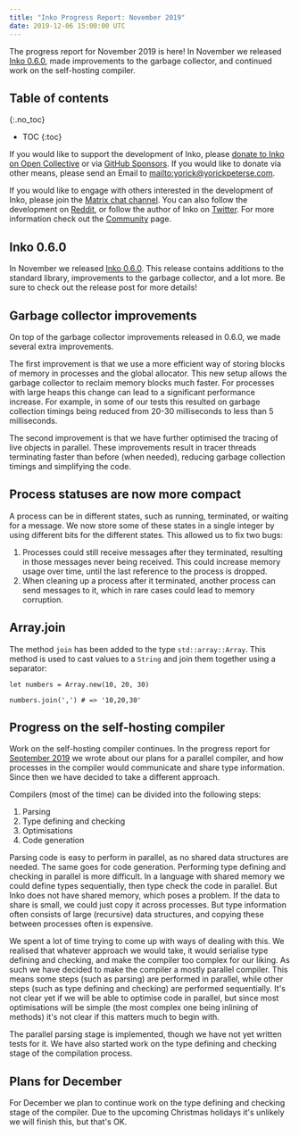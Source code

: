 ```yaml
---
title: "Inko Progress Report: November 2019"
date: 2019-12-06 15:00:00 UTC
---
```


The progress report for November 2019 is here! In November we released [Inko
0.6.0](/news/inko-0-6-0-has-been-released/), made improvements to the garbage
collector, and continued work on the self-hosting compiler.

<!-- READ MORE -->

## Table of contents
{:.no_toc}

* TOC
{:toc}

If you would like to support the development of Inko, please [donate to Inko on
Open Collective](https://opencollective.com/inko-lang) or via [GitHub
Sponsors](https://github.com/sponsors/YorickPeterse/). If you would like to
donate via other means, please send an Email to
<mailto:yorick@yorickpeterse.com>.

If you would like to engage with others interested in the development of Inko,
please join the [Matrix chat
channel](https://riot.im/app/#/room/#inko-lang:matrix.org). You can also follow
the development on [Reddit](https://www.reddit.com/r/inko/), or follow the
author of Inko on [Twitter](https://twitter.com/yorickpeterse). For more
information check out the [Community](/community) page.

## Inko 0.6.0

In November we released [Inko 0.6.0](/news/inko-0-6-0-has-been-released/). This
release contains additions to the standard library, improvements to the garbage
collector, and a lot more. Be sure to check out the release post for more
details!

## Garbage collector improvements

On top of the garbage collector improvements released in 0.6.0, we made several
extra improvements.

The first improvement is that we use a more efficient way of storing blocks of
memory in processes and the global allocator. This new setup allows the garbage
collector to reclaim memory blocks much faster. For processes with large heaps
this change can lead to a significant performance increase. For example, in some
of our tests this resulted on garbage collection timings being reduced from
20-30 milliseconds to less than 5 milliseconds.

The second improvement is that we have further optimised the tracing of live
objects in parallel. These improvements result in tracer threads terminating
faster than before (when needed), reducing garbage collection timings and
simplifying the code.

## Process statuses are now more compact

A process can be in different states, such as running, terminated, or waiting
for a message. We now store some of these states in a single integer by using
different bits for the different states. This allowed us to fix two bugs:

1. Processes could still receive messages after they terminated, resulting in
   those messages never being received. This could increase memory usage over
   time, until the last reference to the process is dropped.
2. When cleaning up a process after it terminated, another process can send
   messages to it, which in rare cases could lead to memory corruption.

## Array.join

The method `join` has been added to the type `std::array::Array`. This method is
used to cast values to a `String` and join them together using a separator:

```inko
let numbers = Array.new(10, 20, 30)

numbers.join(',') # => '10,20,30'
```

## Progress on the self-hosting compiler

Work on the self-hosting compiler continues. In the progress report for
[September 2019](/news/inko-progress-report-september-2019) we wrote about our
plans for a parallel compiler, and how processes in the compiler would
communicate and share type information. Since then we have decided to take a
different approach.

Compilers (most of the time) can be divided into the following steps:

1. Parsing
2. Type defining and checking
3. Optimisations
4. Code generation

Parsing code is easy to perform in parallel, as no shared data structures are
needed. The same goes for code generation. Performing type defining and checking
in parallel is more difficult. In a language with shared memory we could define
types sequentially, then type check the code in parallel. But Inko does not have
shared memory, which poses a problem. If the data to share is small, we could
just copy it across processes. But type information often consists of large
(recursive) data structures, and copying these between processes often is
expensive.

We spent a lot of time trying to come up with ways of dealing with this.
We realised that whatever approach we would take, it would serialise type
defining and checking, and make the compiler too complex for our liking. As such
we have decided to make the compiler a mostly parallel compiler. This means some
steps (such as parsing) are performed in parallel, while other steps (such as
type defining and checking) are performed sequentially. It's not clear yet if we
will be able to optimise code in parallel, but since most optimisations will be
simple (the most complex one being inlining of methods) it's not clear if this
matters much to begin with.

The parallel parsing stage is implemented, though we have not yet written tests
for it. We have also started work on the type defining and checking stage of the
compilation process.

## Plans for December

For December we plan to continue work on the type defining and checking stage of
the compiler. Due to the upcoming Christmas holidays it's unlikely we will
finish this, but that's OK.
